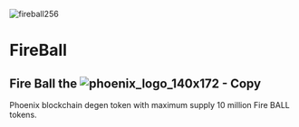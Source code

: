 
![fireball256](https://user-images.githubusercontent.com/110438409/182365772-4a5d08bf-e5b5-4ec2-87fd-f08b6bf15277.png)

# FireBall
## Fire Ball the ![phoenix_logo_140x172 - Copy](https://user-images.githubusercontent.com/110438409/182366144-12bde666-1b0d-49fa-9b85-dd6345cb8bfe.png)
 Phoenix blockchain degen token with maximum supply 10 million Fire BALL tokens.
